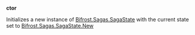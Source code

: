 **ctor**

Initializes a new instance of [Bifrost.Sagas.SagaState](Bifrost.Sagas.SagaState) with the current state set to [Bifrost.Sagas.SagaState.New](Bifrost.Sagas.SagaState.New)

